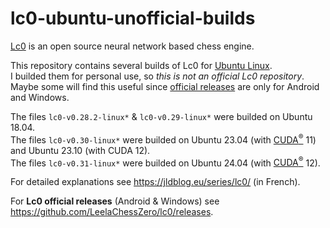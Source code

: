 # lc0-ubuntu-unofficial-builds

[Lc0](https://github.com/LeelaChessZero/lc0) is an open source neural network based chess engine.

This repository contains several builds of Lc0 for [Ubuntu Linux](https://ubuntu.com/).\
I builded them for personal use, so _this is not an official Lc0 repository_.\
Maybe some will find this useful since [official releases](https://github.com/LeelaChessZero/lc0/releases)
are only for Android and Windows.

The files `lc0-v0.28.2-linux*` & `lc0-v0.29-linux*` were builded on Ubuntu 18.04.\
The files `lc0-v0.30-linux*` were builded on Ubuntu 23.04 (with [CUDA<sup>®</sup>](https://developer.nvidia.com/cuda-toolkit) 11) and Ubuntu 23.10 (with CUDA 12).\
The files `lc0-v0.31-linux*` were builded on Ubuntu 24.04 (with [CUDA<sup>®</sup>](https://developer.nvidia.com/cuda-toolkit) 12).

For detailed explanations see https://jldblog.eu/series/lc0/ (in French).

For **Lc0 official releases** (Android & Windows) see https://github.com/LeelaChessZero/lc0/releases.
